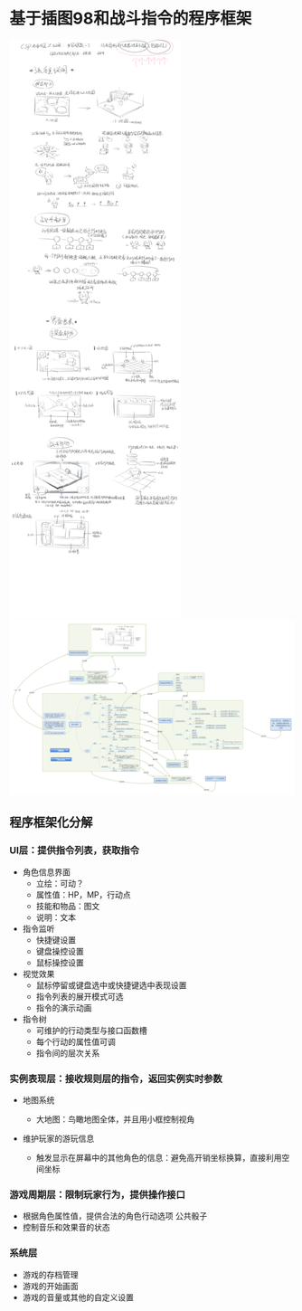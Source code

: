 # 基于插图98和战斗指令的程序框架
![插图98](picture98.jpg)
![战斗指令.png](战斗指令.png)
## 程序框架化分解

### UI层：提供指令列表，获取指令
- 角色信息界面
  -  立绘：可动？
  -  属性值：HP，MP，行动点
  -  技能和物品：图文
  -  说明：文本
- 指令监听
    -  快捷键设置
    -  键盘操控设置
    -  鼠标操控设置 
- 视觉效果
    -  鼠标停留或键盘选中或快捷键选中表现设置
    -  指令列表的展开模式可选
    -  指令的演示动画
-  指令树
    -  可维护的行动类型与接口函数槽
    -  每个行动的属性值可调
    -  指令间的层次关系

### 实例表现层：接收规则层的指令，返回实例实时参数
-  地图系统   
   -  大地图：鸟瞰地图全体，并且用小框控制视角
  
-  维护玩家的游玩信息
   -   触发显示在屏幕中的其他角色的信息：避免高开销坐标换算，直接利用空间坐标

### 游戏周期层：限制玩家行为，提供操作接口
- 根据角色属性值，提供合法的角色行动选项
  公共骰子
- 控制音乐和效果音的状态

### 系统层
- 游戏的存档管理
- 游戏的开始画面
- 游戏的音量或其他的自定义设置



